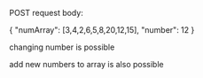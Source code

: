 POST request body:

{
"numArray": [3,4,2,6,5,8,20,12,15],
"number": 12
}

changing number is possible

add new numbers to array is also possible